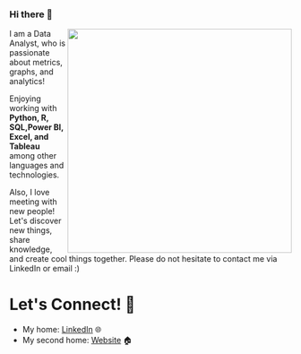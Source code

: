 
### Hi there 👋

<a href="https://github.com/NurcanCetinbas/NurcanCetinbas/blob/d04b83cf2422e9efe8eff0f6340ee48fe13078aa/Screen%20Shot%202023-01-05%20at%203.58.07%20PM.png"><img align="right" width="400" height="auto" src="https://github.com/NurcanCetinbas/NurcanCetinbas/blob/d04b83cf2422e9efe8eff0f6340ee48fe13078aa/Screen%20Shot%202023-01-05%20at%203.58.07%20PM.png"></a>


I am a Data Analyst, who is passionate about metrics, graphs, and analytics!

Enjoying working with **Python, R, SQL,Power BI, Excel, and Tableau** among other languages and technologies.

Also, I love meeting with new people! Let's discover new things, share knowledge, and create cool things together. Please do not hesitate to contact me via LinkedIn or email :)

# Let's Connect! 🤝

- My home: <a href="https://www.linkedin.com/in/nurcan-cetinbas-28790984/">LinkedIn</a> 🌐
- My second home: <a href="https://github.com/NurcanCetinbas">Website</a>  🏠 

